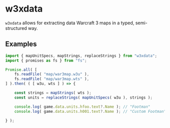 
# w3xdata

`w3xdata` allows for extracting data Warcraft 3 maps in a typed, semi-structured way.

## Examples

```javascript
import { mapUnitSpecs, mapStrings, replaceStrings } from "w3xdata";
import { promises as fs } from "fs";

Promise.all( [
    fs.readFile( "map/war3map.w3u" ),
    fs.readFile( "map/war3map.wts" ),
] ).then( ( [ w3u, wts ] ) => {

    const strings = mapStrings( wts );
    const units = replaceStrings( mapUnitSpecs( w3u ), strings );

    console.log( game.data.units.hfoo.text?.Name ); // "Footman"
    console.log( game.data.units.h001.text?.Name ); // "Custom Footman"

} );

```